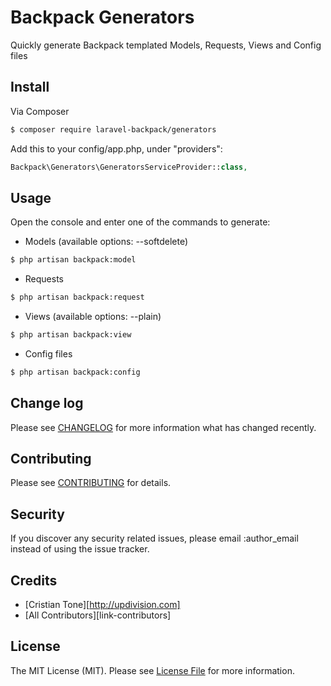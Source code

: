 # Backpack Generators

Quickly generate Backpack templated Models, Requests, Views and Config files

## Install

Via Composer

``` bash
$ composer require laravel-backpack/generators
```

Add this to your config/app.php, under "providers":

```php
Backpack\Generators\GeneratorsServiceProvider::class,
```

## Usage

Open the console and enter one of the commands to generate:

- Models (available options: --softdelete)

``` bash
$ php artisan backpack:model
```

- Requests

``` bash
$ php artisan backpack:request
```

- Views (available options: --plain)

``` bash
$ php artisan backpack:view
```

- Config files

``` bash
$ php artisan backpack:config
```

## Change log

Please see [CHANGELOG](CHANGELOG.md) for more information what has changed recently.

## Contributing

Please see [CONTRIBUTING](CONTRIBUTING.md) for details.

## Security

If you discover any security related issues, please email :author_email instead of using the issue tracker.

## Credits

- [Cristian Tone][http://updivision.com]
- [All Contributors][link-contributors]

## License

The MIT License (MIT). Please see [License File](LICENSE.md) for more information.
